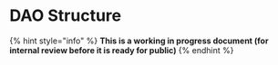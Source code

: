 # DAO Structure

{% hint style="info" %}
**This is a working in progress document (for internal review before it is ready for public)**
{% endhint %}
